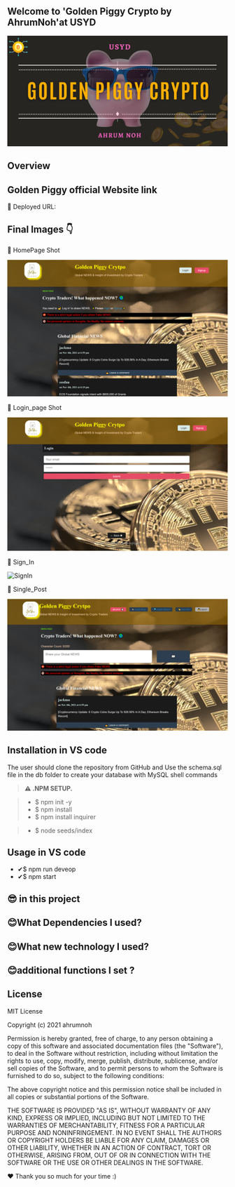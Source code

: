 ## Welcome to 'Golden Piggy Crypto by AhrumNoh'at USYD

![Readme Generator](https://github.com/ahrumnoh/goldenpiggyReactDailyPlan/blob/main/client/src/images/USYD.jpg?raw=true)



## Overview




## Golden Piggy official Website link ##

 🐽 Deployed URL: 



 ## Final Images 👇


 🎇 HomePage Shot

![Homepage](https://github.com/ahrumnoh/goldenpiggyReactDailyPlan/blob/main/client/src/images/Screenshot%20(155).png)

🎇 Login_page Shot

![LogIn](https://github.com/ahrumnoh/goldenpiggyReactDailyPlan/blob/main/client/src/images/Screenshot%20(157).png)

🎇 Sign_In

![SignIn]()

🎇 Single_Post

![SinglePost](https://github.com/ahrumnoh/goldenpiggyReactDailyPlan/blob/main/client/src/images/Screenshot%20(158).png?raw=true)






## Installation in VS code

The user should clone the repository from GitHub and Use the schema.sql file in the db folder to create your database with MySQL shell commands




> **⚠ .NPM SETUP.**  

> * $ npm init -y
> * $ npm install
> * $ npm install inquirer

> * $ node seeds/index

## Usage in VS code
* ✔$ npm run deveop
* ✔$ npm start



## 😎 in this project



## 😊What Dependencies I used?





## 😊What new technology I used?



## 😊additional functions I set ?




## License 
MIT License

Copyright (c) 2021 ahrumnoh

Permission is hereby granted, free of charge, to any person obtaining a copy
of this software and associated documentation files (the "Software"), to deal
in the Software without restriction, including without limitation the rights
to use, copy, modify, merge, publish, distribute, sublicense, and/or sell
copies of the Software, and to permit persons to whom the Software is
furnished to do so, subject to the following conditions:

The above copyright notice and this permission notice shall be included in all
copies or substantial portions of the Software.

THE SOFTWARE IS PROVIDED "AS IS", WITHOUT WARRANTY OF ANY KIND, EXPRESS OR
IMPLIED, INCLUDING BUT NOT LIMITED TO THE WARRANTIES OF MERCHANTABILITY,
FITNESS FOR A PARTICULAR PURPOSE AND NONINFRINGEMENT. IN NO EVENT SHALL THE
AUTHORS OR COPYRIGHT HOLDERS BE LIABLE FOR ANY CLAIM, DAMAGES OR OTHER
LIABILITY, WHETHER IN AN ACTION OF CONTRACT, TORT OR OTHERWISE, ARISING FROM,
OUT OF OR IN CONNECTION WITH THE SOFTWARE OR THE USE OR OTHER DEALINGS IN THE
SOFTWARE.



❤ Thank you so much for your time :)



